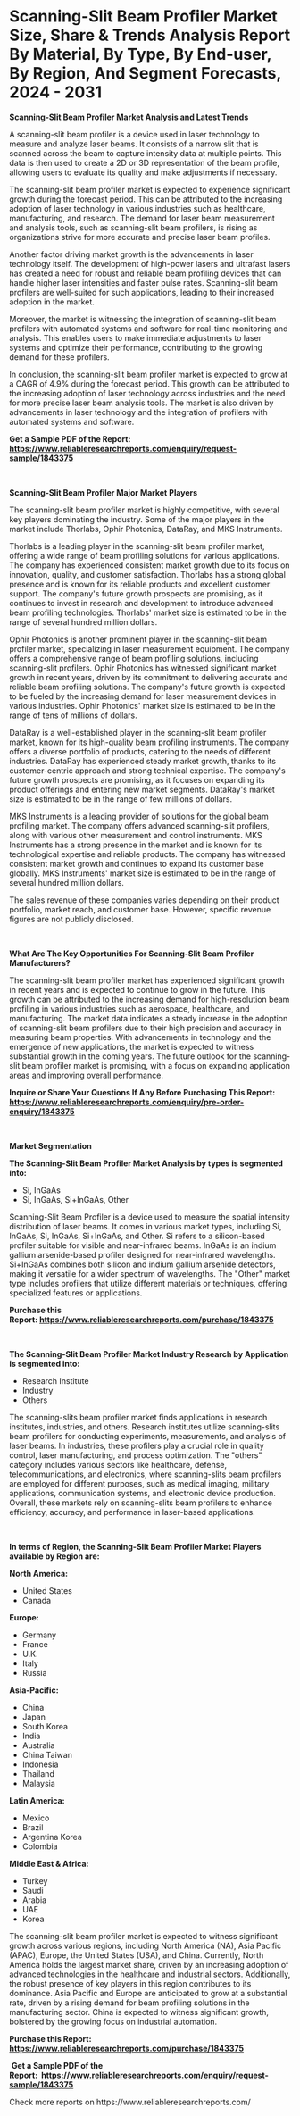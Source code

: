 <p><h1>Scanning-Slit Beam Profiler Market Size, Share & Trends Analysis Report By Material, By Type, By End-user, By Region, And Segment Forecasts, 2024 - 2031</h1></p><p><strong>Scanning-Slit Beam Profiler Market Analysis and Latest Trends</strong></p>
<p><p>A scanning-slit beam profiler is a device used in laser technology to measure and analyze laser beams. It consists of a narrow slit that is scanned across the beam to capture intensity data at multiple points. This data is then used to create a 2D or 3D representation of the beam profile, allowing users to evaluate its quality and make adjustments if necessary.</p><p>The scanning-slit beam profiler market is expected to experience significant growth during the forecast period. This can be attributed to the increasing adoption of laser technology in various industries such as healthcare, manufacturing, and research. The demand for laser beam measurement and analysis tools, such as scanning-slit beam profilers, is rising as organizations strive for more accurate and precise laser beam profiles.</p><p>Another factor driving market growth is the advancements in laser technology itself. The development of high-power lasers and ultrafast lasers has created a need for robust and reliable beam profiling devices that can handle higher laser intensities and faster pulse rates. Scanning-slit beam profilers are well-suited for such applications, leading to their increased adoption in the market.</p><p>Moreover, the market is witnessing the integration of scanning-slit beam profilers with automated systems and software for real-time monitoring and analysis. This enables users to make immediate adjustments to laser systems and optimize their performance, contributing to the growing demand for these profilers.</p><p>In conclusion, the scanning-slit beam profiler market is expected to grow at a CAGR of 4.9% during the forecast period. This growth can be attributed to the increasing adoption of laser technology across industries and the need for more precise laser beam analysis tools. The market is also driven by advancements in laser technology and the integration of profilers with automated systems and software.</p></p>
<p><strong>Get a Sample PDF of the Report:&nbsp; <a href="https://www.reliableresearchreports.com/enquiry/request-sample/1843375">https://www.reliableresearchreports.com/enquiry/request-sample/1843375</a></strong></p>
<p>&nbsp;</p>
<p><strong>Scanning-Slit Beam Profiler Major Market Players</strong></p>
<p><p>The scanning-slit beam profiler market is highly competitive, with several key players dominating the industry. Some of the major players in the market include Thorlabs, Ophir Photonics, DataRay, and MKS Instruments.</p><p>Thorlabs is a leading player in the scanning-slit beam profiler market, offering a wide range of beam profiling solutions for various applications. The company has experienced consistent market growth due to its focus on innovation, quality, and customer satisfaction. Thorlabs has a strong global presence and is known for its reliable products and excellent customer support. The company's future growth prospects are promising, as it continues to invest in research and development to introduce advanced beam profiling technologies. Thorlabs' market size is estimated to be in the range of several hundred million dollars.</p><p>Ophir Photonics is another prominent player in the scanning-slit beam profiler market, specializing in laser measurement equipment. The company offers a comprehensive range of beam profiling solutions, including scanning-slit profilers. Ophir Photonics has witnessed significant market growth in recent years, driven by its commitment to delivering accurate and reliable beam profiling solutions. The company's future growth is expected to be fueled by the increasing demand for laser measurement devices in various industries. Ophir Photonics' market size is estimated to be in the range of tens of millions of dollars.</p><p>DataRay is a well-established player in the scanning-slit beam profiler market, known for its high-quality beam profiling instruments. The company offers a diverse portfolio of products, catering to the needs of different industries. DataRay has experienced steady market growth, thanks to its customer-centric approach and strong technical expertise. The company's future growth prospects are promising, as it focuses on expanding its product offerings and entering new market segments. DataRay's market size is estimated to be in the range of few millions of dollars.</p><p>MKS Instruments is a leading provider of solutions for the global beam profiling market. The company offers advanced scanning-slit profilers, along with various other measurement and control instruments. MKS Instruments has a strong presence in the market and is known for its technological expertise and reliable products. The company has witnessed consistent market growth and continues to expand its customer base globally. MKS Instruments' market size is estimated to be in the range of several hundred million dollars.</p><p>The sales revenue of these companies varies depending on their product portfolio, market reach, and customer base. However, specific revenue figures are not publicly disclosed.</p></p>
<p>&nbsp;</p>
<p><strong>What Are The Key Opportunities For Scanning-Slit Beam Profiler Manufacturers?</strong></p>
<p><p>The scanning-slit beam profiler market has experienced significant growth in recent years and is expected to continue to grow in the future. This growth can be attributed to the increasing demand for high-resolution beam profiling in various industries such as aerospace, healthcare, and manufacturing. The market data indicates a steady increase in the adoption of scanning-slit beam profilers due to their high precision and accuracy in measuring beam properties. With advancements in technology and the emergence of new applications, the market is expected to witness substantial growth in the coming years. The future outlook for the scanning-slit beam profiler market is promising, with a focus on expanding application areas and improving overall performance.</p></p>
<p><strong>Inquire or Share Your Questions If Any Before Purchasing This Report: <a href="https://www.reliableresearchreports.com/enquiry/pre-order-enquiry/1843375">https://www.reliableresearchreports.com/enquiry/pre-order-enquiry/1843375</a></strong></p>
<p>&nbsp;</p>
<p><strong>Market Segmentation</strong></p>
<p><strong>The Scanning-Slit Beam Profiler Market Analysis by types is segmented into:</strong></p>
<p><ul><li>Si, InGaAs</li><li>Si, InGaAs, Si+InGaAs, Other</li></ul></p>
<p><p>Scanning-Slit Beam Profiler is a device used to measure the spatial intensity distribution of laser beams. It comes in various market types, including Si, InGaAs, Si, InGaAs, Si+InGaAs, and Other. Si refers to a silicon-based profiler suitable for visible and near-infrared beams. InGaAs is an indium gallium arsenide-based profiler designed for near-infrared wavelengths. Si+InGaAs combines both silicon and indium gallium arsenide detectors, making it versatile for a wider spectrum of wavelengths. The "Other" market type includes profilers that utilize different materials or techniques, offering specialized features or applications.</p></p>
<p><strong>Purchase this Report:&nbsp;<a href="https://www.reliableresearchreports.com/purchase/1843375">https://www.reliableresearchreports.com/purchase/1843375</a></strong></p>
<p>&nbsp;</p>
<p><strong>The Scanning-Slit Beam Profiler Market Industry Research by Application is segmented into:</strong></p>
<p><ul><li>Research Institute</li><li>Industry</li><li>Others</li></ul></p>
<p><p>The scanning-slits beam profiler market finds applications in research institutes, industries, and others. Research institutes utilize scanning-slits beam profilers for conducting experiments, measurements, and analysis of laser beams. In industries, these profilers play a crucial role in quality control, laser manufacturing, and process optimization. The "others" category includes various sectors like healthcare, defense, telecommunications, and electronics, where scanning-slits beam profilers are employed for different purposes, such as medical imaging, military applications, communication systems, and electronic device production. Overall, these markets rely on scanning-slits beam profilers to enhance efficiency, accuracy, and performance in laser-based applications.</p></p>
<p>&nbsp;</p>
<p><strong>In terms of Region, the Scanning-Slit Beam Profiler Market Players available by Region are:</strong></p>
<p>
    <p> <strong> North America: </strong>
        <ul>
            <li>United States</li>
            <li>Canada</li>
        </ul>
        </p> 
    <p> <strong> Europe: </strong>
        <ul>
            <li>Germany</li>
            <li>France</li>
            <li>U.K.</li>
            <li>Italy</li>
            <li>Russia</li>
        </ul>
        </p> 
    <p> <strong> Asia-Pacific: </strong>
        <ul>
            <li>China</li>
            <li>Japan</li>
            <li>South Korea</li>
            <li>India</li>
            <li>Australia</li>
            <li>China Taiwan</li>
            <li>Indonesia</li>
            <li>Thailand</li>
            <li>Malaysia</li>
        </ul>
        </p> 
    <p> <strong> Latin America: </strong>
        <ul>
            <li>Mexico</li>
            <li>Brazil</li>
            <li>Argentina Korea</li>
            <li>Colombia</li>
        </ul>
        </p> 
    <p> <strong> Middle East & Africa: </strong>
        <ul>
            <li>Turkey</li>
            <li>Saudi</li>
            <li>Arabia</li>
            <li>UAE</li>
            <li>Korea</li>
        </ul>
    </p>
    </p>
<p><p>The scanning-slit beam profiler market is expected to witness significant growth across various regions, including North America (NA), Asia Pacific (APAC), Europe, the United States (USA), and China. Currently, North America holds the largest market share, driven by an increasing adoption of advanced technologies in the healthcare and industrial sectors. Additionally, the robust presence of key players in this region contributes to its dominance. Asia Pacific and Europe are anticipated to grow at a substantial rate, driven by a rising demand for beam profiling solutions in the manufacturing sector. China is expected to witness significant growth, bolstered by the growing focus on industrial automation.</p></p>
<p><strong>Purchase this Report: <a href="https://www.reliableresearchreports.com/purchase/1843375">https://www.reliableresearchreports.com/purchase/1843375</a></strong></p>
<p>&nbsp;<strong>Get a Sample PDF of the Report:&nbsp;&nbsp;<a href="https://www.reliableresearchreports.com/enquiry/request-sample/1843375">https://www.reliableresearchreports.com/enquiry/request-sample/1843375</a></strong></p>
<p><strong></strong></p>
<p>Check more reports on https://www.reliableresearchreports.com/</p>